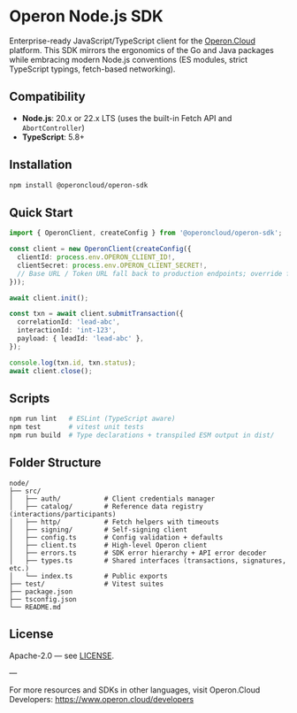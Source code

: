 # Operon Node.js SDK

Enterprise-ready JavaScript/TypeScript client for the [Operon.Cloud](https://www.operon.cloud) platform. This SDK mirrors the ergonomics of the Go and Java packages while embracing modern Node.js conventions (ES modules, strict TypeScript typings, fetch-based networking).

## Compatibility

- **Node.js**: 20.x or 22.x LTS (uses the built-in Fetch API and `AbortController`)
- **TypeScript**: 5.8+

## Installation

```bash
npm install @operoncloud/operon-sdk
```

## Quick Start

```ts
import { OperonClient, createConfig } from '@operoncloud/operon-sdk';

const client = new OperonClient(createConfig({
  clientId: process.env.OPERON_CLIENT_ID!,
  clientSecret: process.env.OPERON_CLIENT_SECRET!,
  // Base URL / Token URL fall back to production endpoints; override for dev/qa when needed.
}));

await client.init();

const txn = await client.submitTransaction({
  correlationId: 'lead-abc',
  interactionId: 'int-123',
  payload: { leadId: 'lead-abc' },
});

console.log(txn.id, txn.status);
await client.close();
```

## Scripts

```bash
npm run lint   # ESLint (TypeScript aware)
npm test       # vitest unit tests
npm run build  # Type declarations + transpiled ESM output in dist/
```

## Folder Structure

```
node/
├── src/
│   ├── auth/           # Client credentials manager
│   ├── catalog/        # Reference data registry (interactions/participants)
│   ├── http/           # Fetch helpers with timeouts
│   ├── signing/        # Self-signing client
│   ├── config.ts       # Config validation + defaults
│   ├── client.ts       # High-level Operon client
│   ├── errors.ts       # SDK error hierarchy + API error decoder
│   ├── types.ts        # Shared interfaces (transactions, signatures, etc.)
│   └── index.ts        # Public exports
├── test/               # Vitest suites
├── package.json
├── tsconfig.json
└── README.md
```

## License

Apache-2.0 — see [LICENSE](../LICENSE).

—

For more resources and SDKs in other languages, visit Operon.Cloud Developers: https://www.operon.cloud/developers
